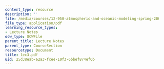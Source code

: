 ```yaml
---
content_type: resource
description: ''
file: /media/courses/12-950-atmospheric-and-oceanic-modeling-spring-2004/25d38eab62a3fcee10f36bbef874ef6b_lec3.pdf
file_type: application/pdf
learning_resource_types:
- Lecture Notes
ocw_type: OCWFile
parent_title: Lecture Notes
parent_type: CourseSection
resourcetype: Document
title: lec3.pdf
uid: 25d38eab-62a3-fcee-10f3-6bbef874ef6b
---
```

